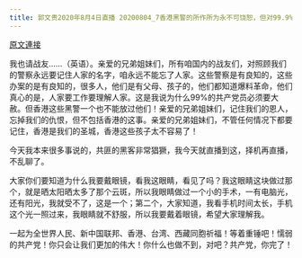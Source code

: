 ```yaml
---
title: 郭文贵2020年8月4日直播 20200804_7香港黑警的所作所为永不可饶恕，但对99.9%的党员大赦，因为爆料革命的绝对中坚力量还是在中共和国内战友
---
```


[原文連接](https://gnews.org/ThreadView/53481992)

我也请战友……（英语）。亲爱的兄弟姐妹们，所有咱国内的战友们，对照顾我们的警察永远要记住人家的名字，咱永远不能忘了人家。这些警察是有良知的，这些办案的是有良知的，很多人，他们是有父母、孩子的，他们都知道爆料革命，他们真心的是，人家要工作要理解人家。这是我说为什么99%的共产党员必须要大赦。但香港这些黑警一个也不能放过他们！亲爱的兄弟姐妹们，记住我们的恩人，忘掉我们的仇恨，但不包括香港的这事。亲爱的兄弟姐妹们，不管任何情况下都要记住，香港是我们的圣城，香港这些孩子太不容易了！


今天我本来很多事说的，共匪的黑客非常猖獗，我今天就直播到这，择机再直播，不乱聊了。


大家你们要知道为什么我要戴眼镜，看我这眼睛，看见了吗？我这眼睛这块做过那个，就是晒太阳晒太多了那个云斑，所以我眼睛做过一个小的手术，一有电脑光，还有阳光，我就受不了，这是一个；第二个，大家知道，我看手机时间太长，手机这个光一照过来，我眼睛就不舒服，所以我要戴着眼镜，希望大家理解我。


一起为全世界人民、新中国联邦、香港、台湾、西藏同胞祈福！等着重锤吧！懦弱的共产党！你只会让我们更加的伟大！你什么也做不到，对吧？共产党，你完了！
